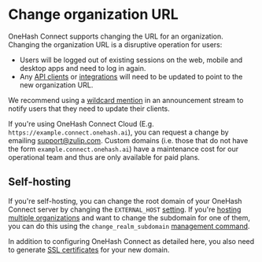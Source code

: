 # Change organization URL

OneHash Connect supports changing the URL for an organization.  Changing the
organization URL is a disruptive operation for users:

* Users will be logged out of existing sessions on the web, mobile and
  desktop apps and need to log in again.
* Any [API clients](/api) or [integrations](/integrations/) will need
  to be updated to point to the new organization URL.

We recommend using a [wildcard
mention](/help/mention-a-user-or-group#mention-everyone-on-a-stream)
in an announcement stream to notify users that they need to update
their clients.

If you're using OneHash Connect Cloud (E.g. `https://example.connect.onehash.ai`),
you can request a change by emailing support@zulip.com. Custom domains
(i.e. those that do not have the form `example.connect.onehash.ai`) have a
maintenance cost for our operational team and thus are only available
for paid plans.

## Self-hosting

If you're self-hosting, you can change the root domain of your OneHash Connect
server by changing the `EXTERNAL_HOST` [setting][connect-settings].  If
you're [hosting multiple organizations][connect-multiple-organizations]
and want to change the subdomain for one of them, you can do this
using the `change_realm_subdomain` [management command][management-commands].

In addition to configuring OneHash Connect as detailed here, you also need to
generate [SSL certificates][ssl-certificates] for your new domain.

[ssl-certificates]: https://zulip.readthedocs.io/en/stable/production/ssl-certificates.html
[connect-settings]: https://zulip.readthedocs.io/en/stable/production/settings.html
[connect-multiple-organizations]: https://zulip.readthedocs.io/en/stable/production/multiple-organizations.html
[management-commands]: https://zulip.readthedocs.io/en/stable/production/management-commands.html#other-useful-manage-py-commands
